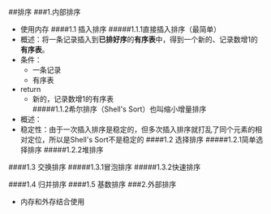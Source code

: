 ##排序
###1.内部排序
- 使用内存
####1.1 插入排序
#####1.1.1直接插入排序（最简单）
- 概述：将一条记录插入到**已排好序**的**有序表**中，得到一个新的、记录数增1的**有序表**。
- 条件：
  - 一条记录
  - 有序表
- return
  - 新的，记录数增1的有序表  
#####1.1.2希尔排序（Shell's Sort）也叫缩小增量排序
- 概述：
- 稳定性：由于一次插入排序是稳定的，但多次插入排序就打乱了同个元素的相对定位，所以是Shell's Sort不是稳定的
####1.2 选择排序
#####1.2.1简单选择排序
#####1.2.2堆排序

####1.3 交换排序
#####1.3.1冒泡排序
#####1.3.2快速排序

####1.4 归并排序
####1.5 基数排序
###2.外部排序
- 内存和外存结合使用
